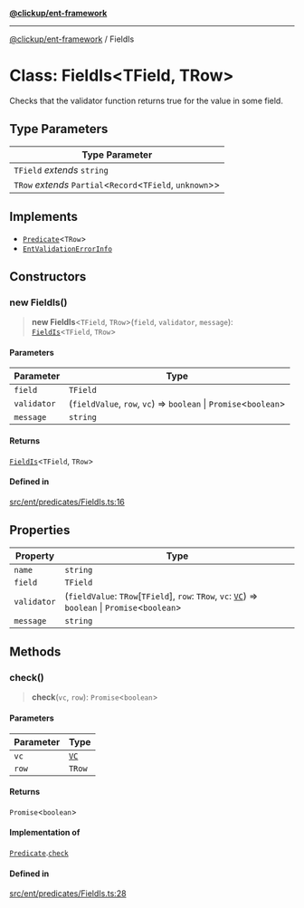 [**@clickup/ent-framework**](../README.md)

***

[@clickup/ent-framework](../globals.md) / FieldIs

# Class: FieldIs\<TField, TRow\>

Checks that the validator function returns true for the value in some field.

## Type Parameters

| Type Parameter |
| ------ |
| `TField` *extends* `string` |
| `TRow` *extends* `Partial`\<`Record`\<`TField`, `unknown`\>\> |

## Implements

- [`Predicate`](../interfaces/Predicate.md)\<`TRow`\>
- [`EntValidationErrorInfo`](../interfaces/EntValidationErrorInfo.md)

## Constructors

### new FieldIs()

> **new FieldIs**\<`TField`, `TRow`\>(`field`, `validator`, `message`): [`FieldIs`](FieldIs.md)\<`TField`, `TRow`\>

#### Parameters

| Parameter | Type |
| ------ | ------ |
| `field` | `TField` |
| `validator` | (`fieldValue`, `row`, `vc`) => `boolean` \| `Promise`\<`boolean`\> |
| `message` | `string` |

#### Returns

[`FieldIs`](FieldIs.md)\<`TField`, `TRow`\>

#### Defined in

[src/ent/predicates/FieldIs.ts:16](https://github.com/clickup/ent-framework/blob/master/src/ent/predicates/FieldIs.ts#L16)

## Properties

| Property | Type |
| ------ | ------ |
| `name` | `string` |
| `field` | `TField` |
| `validator` | (`fieldValue`: `TRow`\[`TField`\], `row`: `TRow`, `vc`: [`VC`](VC.md)) => `boolean` \| `Promise`\<`boolean`\> |
| `message` | `string` |

## Methods

### check()

> **check**(`vc`, `row`): `Promise`\<`boolean`\>

#### Parameters

| Parameter | Type |
| ------ | ------ |
| `vc` | [`VC`](VC.md) |
| `row` | `TRow` |

#### Returns

`Promise`\<`boolean`\>

#### Implementation of

[`Predicate`](../interfaces/Predicate.md).[`check`](../interfaces/Predicate.md#check)

#### Defined in

[src/ent/predicates/FieldIs.ts:28](https://github.com/clickup/ent-framework/blob/master/src/ent/predicates/FieldIs.ts#L28)
